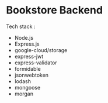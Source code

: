 # Bookstore Backend

Tech stack :

* Node.js
* Express.js
* google-cloud/storage
* express-jwt
* express-validator
* formidable
* jsonwebtoken
* lodash
* mongoose
* morgan

